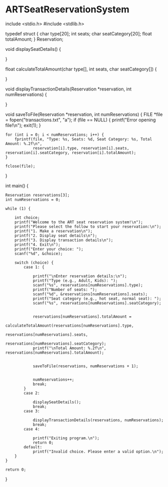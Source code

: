 # ARTSeatReservationSystem
include <stdio.h>
#include <stdlib.h>

typedef struct {
    char type[20];
    int seats;
    char seatCategory[20];
    float totalAmount;
} Reservation;

void displaySeatDetails() {

}

float calculateTotalAmount(char type[], int seats, char seatCategory[]) {

}

void displayTransactionDetails(Reservation *reservation, int numReservations) {
    
}

void saveToFile(Reservation *reservation, int numReservations) {
    FILE *file = fopen("transactions.txt", "a");
    if (file == NULL) {
        printf("Error opening file!\n");
        exit(1);
    }

    for (int i = 0; i < numReservations; i++) {
        fprintf(file, "Type: %s, Seats: %d, Seat Category: %s, Total Amount: %.2f\n",
                reservation[i].type, reservation[i].seats, reservation[i].seatCategory, reservation[i].totalAmount);
    }

    fclose(file);
}

int main() {

    Reservation reservations[3];
    int numReservations = 0;

    while (1) {
       
        int choice;
        printf("Welcome to the ART seat reservation system!\n");
        printf("Please select the follow to start your reservation:\n");
        printf("1. Make a reservation\n");
        printf("2. Display seat details\n");
        printf("3. Display transaction details\n");
        printf("4. Exit\n");
        printf("Enter your choice: ");
        scanf("%d", &choice);

        switch (choice) {
            case 1: {
                
                printf("\nEnter reservation details:\n");
                printf("Type (e.g., Adult, Kids): ");
                scanf("%s", reservations[numReservations].type);
                printf("Number of seats: ");
                scanf("%d", &reservations[numReservations].seats);
                printf("Seat category (e.g., hot seat, normal seat): ");
                scanf("%s", reservations[numReservations].seatCategory);

               
                reservations[numReservations].totalAmount =
                    calculateTotalAmount(reservations[numReservations].type,
                                         reservations[numReservations].seats,
                                         reservations[numReservations].seatCategory);
                printf("\nTotal Amount: %.2f\n", reservations[numReservations].totalAmount);

               
                saveToFile(reservations, numReservations + 1);

                
                numReservations++;
                break;
            }
            case 2:
                
                displaySeatDetails();
                break;
            case 3:
                
                displayTransactionDetails(reservations, numReservations);
                break;
            case 4:
                
                printf("Exiting program.\n");
                return 0;
            default:
                printf("Invalid choice. Please enter a valid option.\n");
        }
    }

    return 0;
}
